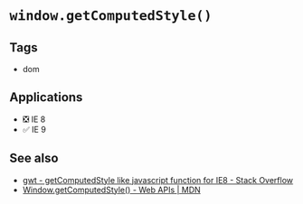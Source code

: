 # `window.getComputedStyle()`

## Tags

-   dom

## Applications

-   ❎ IE 8
-   ✅ IE 9

## See also

-   [gwt - getComputedStyle like javascript function for IE8 - Stack Overflow](http://stackoverflow.com/questions/21797258/getcomputedstyle-like-javascript-function-for-ie8/21797294)
-   [Window.getComputedStyle() - Web APIs | MDN](https://developer.mozilla.org/en-US/docs/Web/API/Window.getComputedStyle)

